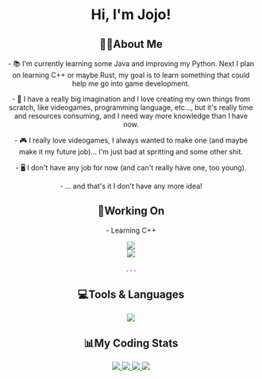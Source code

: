 <h1 align="center"> Hi, I'm Jojo! </h1>

<div align="center">
<h2>👋🏻About Me</h2>
  <p>- 📚 I'm currently learning some Java and improving my Python. Next I plan on learning C++ or maybe Rust, my goal is to learn something that could help me go into game development. </p>

  <p>- 🎨 I have a really big imagination and I love creating my own things from scratch, like videogames, programming language, etc..., but it's really time and resources consuming, and I need way more knowledge than I have now.</p>

  <p>- 🎮 I really love videogames, I always wanted to make one (and maybe make it my future job)... I'm just bad at spritting and some other shit. </p>

  <p>- 🖥️ I don't have any job for now (and can't really have one, too young). </p>

  <p>- ... and that's it I don't have any more idea! </p>

<h2>📝Working On</h2>

  <p> - Learning C++ </p>

  <a href="https://github.com/JojoFR1/IMEditor">
    <img src="https://github-readme-stats.vercel.app/api/pin/?username=jojofr1&repo=imeditor&show_owner=true&theme=transparent">
  </a>
  <br>
  <a href="https://github.com/FredyJabe/aeyama">
    <img src="https://github-readme-stats.vercel.app/api/pin/?username=fredyjabe&repo=aeyama&show_owner=true&theme=transparent">
  </a>

  <p> . . . </p>

<h2>💻Tools & Languages</h2>
  <a href="https://skillicons.dev">
    <img src="https://skillicons.dev/icons?i=vscode,github,git,discord,bots,python,java,cpp"/>
  </a>

<h2>📊My Coding Stats</h2>
  <a href="https://github.com/JojoFR1/">
    <img src="https://github-readme-stats.vercel.app/api?username=jojofr1&show_icons=true&include_all_commits=true&theme=transparent" />
  </a>
  <a href="https://github.com/JojoFR1">
    <img src="https://github-readme-stats.vercel.app/api/top-langs/?username=jojofr1&theme=transparent" />
  </a>
  <a href="https://wakatime.com/@JojoFR1">
    <img src="https://github-readme-stats.vercel.app/api/wakatime?username=@jojofr1&layout=compact&theme=transparent" />
  </a>
  <a href="https://github.com/JojoFR1">
    <img src="https://streak-stats.demolab.com?user=jojofr1&theme=tokyonight_duo&date_format=j%20M%5B%20Y%5D&currStreakNum=FFFFFF&sideNums=FFFFFF&currStreakLabel=FFFFFF">
  </a>
</div>
